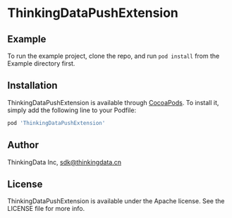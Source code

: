 # ThinkingDataPushExtension

## Example

To run the example project, clone the repo, and run `pod install` from the Example directory first.

## Installation

ThinkingDataPushExtension is available through [CocoaPods](https://cocoapods.org). To install
it, simply add the following line to your Podfile:

```ruby
pod 'ThinkingDataPushExtension'
```

## Author

ThinkingData Inc, sdk@thinkingdata.cn

## License

ThinkingDataPushExtension is available under the Apache license. See the LICENSE file for more info.
